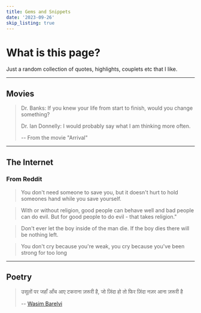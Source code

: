 ```yaml
---
title: Gems and Snippets
date: '2023-09-26'
skip_listing: true
---
```


# What is this page?

Just a random collection of quotes, highlights, couplets etc that I like.

---

## Movies

> Dr. Banks: If you knew your life from start to finish, would you change something?
>
> Dr. Ian Donnelly: I would probably say what I am thinking more often.
>
> -- From the movie "Arrival"

---

## The Internet

### From Reddit

> You don't need someone to save you, but it doesn't hurt to hold someones hand while you save yourself.

> With or without religion, good people can behave well and bad people can do evil. But for good people to do evil - that takes religion."

> Don't ever let the boy inside of the man die. If the boy dies there will be nothing left.

> You don't cry because you're weak, you cry because you've been strong for too long

---

## Poetry

> उसूलों पर जहाँ आँच आए टकराना ज़रूरी है, जो ज़िंदा हो तो फिर ज़िंदा नज़र आना ज़रूरी है
>
> -- [Wasim Barelvi](https://en.wikipedia.org/wiki/Wasim_Barelvi)
